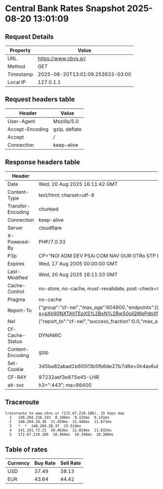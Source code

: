 # Central Bank Rates Snapshot 2025-08-20 13:01:09
## Request Details

| Property | Value |
|----------|-------|
| URL | https://www.cbvs.sr/ |
| Method | GET |
| Timestamp | 2025-08-20T13:01:09.253633-03:00 |
| Local IP | 127.0.1.1 |
    
## Request headers table

| Header | Value |
|--------|-------|
| User-Agent | Mozilla/5.0 |
| Accept-Encoding | gzip, deflate |
| Accept | */* |
| Connection | keep-alive |

    
## Response headers table
| Header | Value |
|--------|-------|
| Date | Wed, 20 Aug 2025 16:11:42 GMT |
| Content-Type | text/html; charset=utf-8 |
| Transfer-Encoding | chunked |
| Connection | keep-alive |
| Server | cloudflare |
| X-Powered-By | PHP/7.0.33 |
| P3p | CP="NOI ADM DEV PSAi COM NAV OUR OTRo STP IND DEM" |
| Expires | Wed, 17 Aug 2005 00:00:00 GMT |
| Last-Modified | Wed, 20 Aug 2025 16:11:33 GMT |
| Cache-Control | no-store, no-cache, must-revalidate, post-check=0, pre-check=0 |
| Pragma | no-cache |
| Report-To | {"group":"cf-nel","max_age":604800,"endpoints":[{"url":"https://a.nel.cloudflare.com/report/v4?s=pXk90NXTAhTEpXS%2BxN%2Bw50oiQWqPdpXfFgjVp%2ByOidBg1dZSmvPp26xnPd%2B867rPQsU5HcdwstDcM9coCAWBIo6kYxPYP6rjdJIW"}]} |
| Nel | {"report_to":"cf-nel","success_fraction":0.0,"max_age":604800} |
| Cf-Cache-Status | DYNAMIC |
| Content-Encoding | gzip |
| Set-Cookie | 345ba82abad1b605f3b5fb6de27b7d6e=0h4as6ubt614e87sgg9aodfgh3; HttpOnly; Path=/ |
| CF-RAY | 97232aef3e875e45-LHR |
| alt-svc | h3=":443"; ma=86400 |

## Traceroute 

```
traceroute to www.cbvs.sr (172.67.210.106), 15 hops max
  1   140.204.226.193  0.186ms  0.125ms  0.141ms 
  2   140.204.28.36  11.459ms  11.446ms  11.671ms 
  3   *  *  140.204.28.37  15.514ms 
  4   141.101.72.21  10.463ms  11.024ms  11.032ms 
  5   172.67.210.106  10.404ms  10.346ms  10.380ms 

```

## Table of rates

| Currency | Buy Rate | Sell Rate |
|----------|----------|-----------|
| USD | 37.49 | 38.13 |
| EUR | 43.64 | 44.42 |
